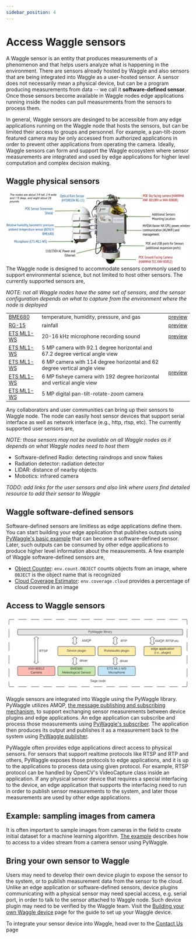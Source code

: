 ```yaml
---
sidebar_position: 4
---
```


# Access Waggle sensors
A Waggle sensor is an entity that produces measurements of a phenomenon and that helps users analyze what is happening in the environment. There are sensors already hosted by Waggle and also sensors that are being integrated into Waggle as a user-hosted sensor. A sensor does not necessarily mean a physical device, but can be a program producing measurements from data -- we call it __software-defined sensor__. Once those sensors become available in Waggle nodes edge applications running inside the nodes can pull measurements from the sensors to process them.

In general, Waggle sensors are desinged to be accessible from any edge applications running on the Waggle node that hosts the sensors, but can be limited their access to groups and personnel. For example, a pan-tilt-zoom featured camera may be only accessed from authorized applications in order to prevent other applications from operating the camera. Ideally, Waggle sensors can form and support the Waggle ecosystem where sensor measurements are integrated and used by edge applications for higher level computation and complex decision making.

## Waggle physical sensors
![Figure 1: Sensors of Waggle node](./images/waggle_node.jpg)
The Waggle node is designed to accommodate sensors commonly used to support environmental science, but not limited to host other sensors. The currently supported sensors are,

_NOTE: not all Waggle nodes have the same set of sensors, and the sensor configuration depends on what to capture from the environment where the node is deployed_

<table className="full-width">
  <tbody>
    <tr>
      <td><a href="https://sage-commons.sdsc.edu/dataset/bme680">BME680</a></td>
      <td>temperature, humidity, pressure, and gas</td>
      <td>
        <a href="https://portal.sagecontinuum.org/query-browser?apps=waggle%2F.*plugin-iio.*%3A0.4.5&window=h">preview</a>
      </td>
    </tr>
    <tr>
      <td><a href="https://sage-commons.sdsc.edu/dataset/rg-15">RG-15</a></td>
      <td>rainfall</td>
      <td><a href="https://portal.sagecontinuum.org/query-browser?apps=.*plugin-raingauge.*&window=h">preview</a></td>
    </tr>
    <tr>
      <td><a href="https://www.a1securitycameras.com/ets-ml1-ws.html">ETS ML1-WS</a></td>
      <td>20-16 kHz microphone recording sound</td>
      <td><a href="https://portal.sagecontinuum.org/query-browser?type=audio&tasks=audiosampler&window=h">preview</a></td>
    </tr>
    <tr>
      <td><a href="https://www.a1securitycameras.com/ets-ml1-ws.html">ETS ML1-WS</a></td>
      <td>5 MP camera with 92.1 degree horizontal and 67.2 degree vertical angle view</td>
      <td rowSpan="4"><a href="https://portal.sagecontinuum.org/query-browser?type=images&tasks=imagesampler-.*&window=h&mimeType=image">preview</a></td>
    </tr>
      <tr>
      <td><a href="https://www.a1securitycameras.com/ets-ml1-ws.html">ETS ML1-WS</a></td>
      <td>6 MP camera with 114 degree horizontal and 62 degree vertical angle view</td>
    </tr>
      <tr>
      <td><a href="https://www.a1securitycameras.com/ets-ml1-ws.html">ETS ML1-WS</a></td>
      <td>6 MP fisheye camera with 192 degree horizontal and vertical angle view</td>
    </tr>
    <tr>
      <td><a href="https://www.a1securitycameras.com/ets-ml1-ws.html">ETS ML1-WS</a></td>
      <td>5 MP digital pan-tilt-rotate-zoom camera</td>
    </tr>
  </tbody>
</table>

<!-- we might want to switch back to a list when there is camera filtering in data preview?
- [BME680](https://sage-commons.sdsc.edu/dataset/bme680): temperature, humidity, pressure, and gas ()
- [RG-15](https://sage-commons.sdsc.edu/dataset/rg-15): rainfall
- [ETS ML1-WS](https://www.a1securitycameras.com/ets-ml1-ws.html): 20-16 kHz microphone recording sound
- [XNV-8080R](https://sage-commons.sdsc.edu/dataset/xnv-8080r): 5 MP camera with 92.1 degree horizontal and 67.2 degree vertical angle view
- [XNV-8082R](https://sage-commons.sdsc.edu/dataset/xnv-8082r):  6 MP camera with 114 degree horizontal and 62 degree vertical angle view
- [XNF-8010RV](https://sage-commons.sdsc.edu/dataset/xnf-8010rv): 6 MP fisheye camera with 192 degree horizontal and vertical angle view
- [XNV-8081Z](https://sage-commons.sdsc.edu/dataset/xnv-8081z): 5 MP digital pan-tilt-rotate-zoom camera
-->

Any collaborators and user communities can bring up their sensors to Waggle node. The node can easily host sensor devices that support serial interface as well as network interface (e.g., http, rtsp, etc). The currently supported user sensors are,

_NOTE: those sensors may not be available on all Waggle nodes as it depends on what Waggle nodes need to host them_
- Software-defined Radio: detecting raindrops and snow flakes
- Radiation detector: radiation detector
- LIDAR: distance of nearby objects
- Mobotics: infrared camera

_TODO: add links for the user sensors and also link where users find detailed resource to add their sensor to Waggle_

## Waggle software-defined sensors
Software-defined sensors are limitless as edge applications define them. You can start building your edge application that publishes outputs using [PyWaggle's basic example](https://github.com/waggle-sensor/pywaggle/blob/main/docs/writing-a-plugin.md#basic-example) that can become a software-defined sensor. Later, such outputs can be consumed by other edge applications to produce higher level information about the measurements. A few example of Waggle software-defined sensors are,

- [Object Counter](https://portal.sagecontinuum.org/apps/app/theone/objcounter): `env.count.OBJECT` counts objects from an image, where `OBJECT` is the object name that is recognized
- [Cloud Coverage Estimator](https://portal.sagecontinuum.org/apps/app/seonghapark/cloudcover-unet): `env.coverage.cloud` provides a percentage of cloud covered in an image

## Access to Waggle sensors
![Figure 2: Access to Waggle sensors](./images/access_to_sensors.svg)

Waggle sensors are integrated into Waggle using the PyWaggle library. PyWaggle utilizes AMQP, [the message publishing and subscribing mechanism](https://www.amqp.org), to support exchanging sensor measurements between device plugins and edge applications. An edge application can subscribe and process those measurements using [PyWaggle's subscriber](https://github.com/waggle-sensor/pywaggle/blob/main/docs/writing-a-plugin.md#subscribing-to-other-measurements). The application then produces its output and publishes it as a measurement back to the system using [PyWaggle publisher](https://github.com/waggle-sensor/pywaggle/blob/main/docs/writing-a-plugin.md#more-about-the-publish-function).

PyWaggle often provides edge applications direct access to physical sensors. For sensors that support realtime protocols like RTSP and RTP and others, PyWaggle exposes those protocols to edge applications, and it is up to the applications to process data using given protocol. For example, RTSP protocol can be handled by OpenCV's VideoCapture class inside an application. If any physical sensor device that requires a special interfacing to the device, an edge application that supports the interfacing need to run in order to publish sensor measurements to the system, and later those measurements are used by other edge applications.

## Example: sampling images from camera
It is often important to sample images from cameras in the field to create initial dataset for a machine learning algorithm. [The example](https://github.com/waggle-sensor/pywaggle/blob/main/docs/writing-a-plugin.md#accessing-a-video-stream) describes how to access to a video stream from a camera sensor using PyWaggle.

## Bring your own sensor to Waggle
Users may need to develop their own device plugin to expose the sensor to the system, or to publish measurement data from the sensor to the cloud. Unlike an edge application or software-defined sensors, device plugins communicating with a physical sensor may need special access, e.g. serial port, in order to talk to the sensor attached to Waggle node. Such device plugin may need to be verified by the Waggle team. Visit the [Building your own Waggle device](./create-waggle.md) page for the guide to set up your Waggle device.

To integrate your sensor device into Waggle, head over to the [Contact Us](../contact-us.md) page
